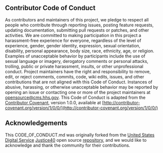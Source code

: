 
## Contributor Code of Conduct 
As contributors and maintainers of this project, we pledge to respect all people who contribute through reporting issues, posting feature requests, updating documentation, submitting pull requests or patches, and other activities. 
 We are committed to making participation in this project a harassment-free experience for everyone, regardless of the level of experience, gender, gender identity, expression, sexual orientation, disability, personal appearance, body size, race, ethnicity, age, or religion. 
 Examples of unacceptable behavior by participants include the use of sexual language or imagery, derogatory comments or personal attacks, trolling, public or private harassment, insults, or other unprofessional conduct. 
 Project maintainers have the right and responsibility to remove, edit, or reject comments, commits, code, wiki edits, issues, and other contributions that are not aligned with this Code of Conduct. 
 Instances of abusive, harassing, or otherwise unacceptable behavior may be reported by opening an issue or contacting one or more of the project maintainers at opensource@cms.hhs.gov. 
 This Code of Conduct is adapted from the [Contributor Covenant](http://contributor-covenant.org), version 1.0.0, available at [http://contributor-covenant.org/version/1/0/0/](http://contributor-covenant.org/version/1/0/0/) 

## Acknowledgements 
This CODE_OF_CONDUCT.md was originally forked from the [United States Digital Service](https://usds.gov) [Justice40](https://thejustice40.com) open source [repository](https://github.com/usds/justice40-tool), and we would like to acknowledge and thank the community for their contributions. 
